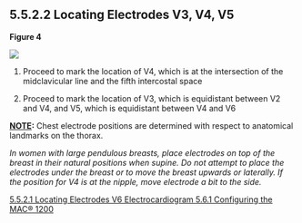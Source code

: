 ## 5.5.2.2 Locating Electrodes V3, V4, V5

**Figure 4**

<div class="center">
  <img src=":images_path:/ecg-04.png">
</div>

1. Proceed to mark the location of V4, which is at the intersection of the
midclavicular line and the fifth intercostal space

2. Proceed to mark the location of V3, which is equidistant between V2 and V4, and V5,
which is equidistant between V4 and V6

**<u>NOTE</u>:** Chest electrode positions are determined with respect to anatomical landmarks on the thorax.

_In women with large pendulous breasts, place electrodes on top of the breast in their natural positions when supine. Do not attempt to place the electrodes under the breast or to move the breast upwards or laterally. If the position for V4 is at the nipple, move electrode a bit to the side._


<div class="center">
<div class="btn-group">
  <a href=":pages_path:/manuals/ecg/5-05-02-01-locating-v6.md" class="btn btn-default">
    <span class="glyphicon glyphicon-chevron-left"></span>
    5.5.2.1 Locating Electrodes V6
  </a>

  <a href=":pages_path:/manuals/ecg" class="btn btn-default">
    <span class="glyphicon glyphicon-chevron-up"></span>
    Electrocardiogram
  </a>

  <a href=":pages_path:/manuals/ecg/5-06-01-configuring-mac-1200.md" class="btn btn-success">
    5.6.1 Configuring the MAC® 1200
    <span class="glyphicon glyphicon-chevron-right"></span>
  </a>
</div>
</div>
